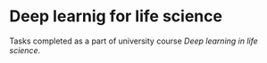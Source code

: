 # Deep learnig for life science

Tasks completed as a part of university course *Deep learning in life science*.
